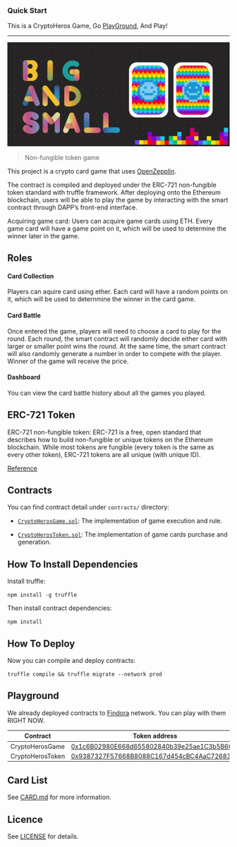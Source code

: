 ### Quick Start
This is a CryptoHeros Game, Go [PlayGround](http://34.222.189.217:3000), And Play!

---

<p align=center>
<img src="./icon.png">
</p>

> Non-fungible token game

This project is a crypto card game that uses [OpenZepplin](https://github.com/OpenZeppelin/openzeppelin-solidity).

The contract is compiled and deployed under the ERC-721 non-fungible token standard with truffle framework. After deploying onto the Ethereum blockchain, users will be able to play the game by interacting with the smart contract through DAPP’s front-end interface.

Acquiring game card:
Users can acquire game cards using ETH. Every game card will have a game point on it, which will be used to determine the winner later in the game.

## Roles

#### Card Collection
Players can aquire card using ether. Each card will have a random points on it, which will be used to deternmine the winner in the card game.

#### Card Battle
Once entered the game, players will need to choose a card to play for the round. Each round, the smart contract will randomly decide either card with larger or smaller point wins the round. At the same time, the smart contract will also randomly generate a number in order to compete with the player. Winner of the game will receive the price.

#### Dashboard
You can view the card battle history about all the games you played.

## ERC-721 Token

ERC-721 non-fungible token:
    ERC-721 is a free, open standard that describes how to build non-fungible or unique tokens on the Ethereum blockchain. While most tokens are fungible (every token is the same as every other token), ERC-721 tokens are all unique (with unique ID).

[Reference](https://github.com/ethereum/EIPs/blob/master/EIPS/eip-721.md)


## Contracts
You can find contract detail under `contracts/` directory:
- [`CryptoHerosGame.sol`](./contracts/CryptoHerosGame.sol):
    The implementation of game execution and rule.

- [`CryptoHerosToken.sol`](./contracts/CryptoHerosToken.sol):
    The implementation of game cards purchase and generation.

## How To Install Dependencies

Install truffle:

```
npm install -g truffle
```

Then install contract dependencies:

```
npm install
```

## How To Deploy

Now you can compile and deploy contracts:

```
truffle compile && truffle migrate --network prod
```

## Playground

We already deployed contracts to [Findora](http://dev-evm.findorascan.io.s3-website-us-west-2.amazonaws.com/) network. You can play with them RIGHT NOW.

| Contract         | Token address | Transaction hash
|------------------|---------------|---------------------
| CryptoHerosGame  | [0x1c6B02980E668d655802840b39e25ae1C3b5B668](http://dev-evm.findorascan.io.s3-website-us-west-2.amazonaws.com/addressevm?key=0x1c6B02980E668d655802840b39e25ae1C3b5B668) | [0x9dd3a99d6ffa05db2dd5b4934009e0148154dd96d9f477c313d92a443f9ee94c](http://dev-evm.findorascan.io.s3-website-us-west-2.amazonaws.com/tx/0x9dd3a99d6ffa05db2dd5b4934009e0148154dd96d9f477c313d92a443f9ee94c)
| CryptoHerosToken | [0x9387327F57668B8088C167d454cBC4AaC7268337](http://dev-evm.findorascan.io.s3-website-us-west-2.amazonaws.com/addressevm?key=0x9387327F57668B8088C167d454cBC4AaC7268337) | [0xab2ed7bada8fe29ba4c7c154eca8668c7e5ee8f6dbe10b2aa7d55df0c763cc45](http://dev-evm.findorascan.io.s3-website-us-west-2.amazonaws.com/tx/0xab2ed7bada8fe29ba4c7c154eca8668c7e5ee8f6dbe10b2aa7d55df0c763cc45)

## Card List

See [CARD.md](./dapp/CARD.md) for more information.

## Licence

See [LICENSE](./LICENSE) for details.

